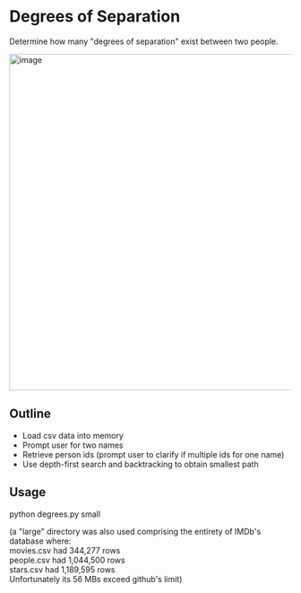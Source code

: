 # Degrees of Separation

Determine how many "degrees of separation" exist between two people.

<img width="600" alt="image" src="https://github.com/frostyrez/CS50AI/assets/123249055/517f83e5-2f7b-4bbe-a443-9d528d30d56f">

## Outline

- Load csv data into memory
- Prompt user for two names
- Retrieve person ids (prompt user to clarify if multiple ids for one name)
- Use depth-first search and backtracking to obtain smallest path

## Usage
python degrees.py small

(a "large" directory was also used comprising the entirety of IMDb's database where:  
movies.csv had 344,277 rows  
people.csv had 1,044,500 rows  
stars.csv had 1,189,595 rows  
Unfortunately its 56 MBs exceed github's limit)
